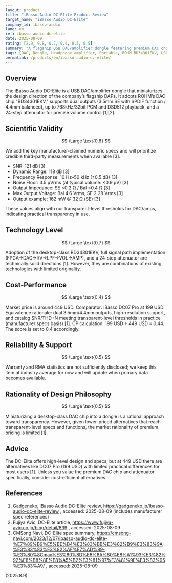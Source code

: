 ```yaml
---
layout: product
title: "iBasso Audio DC-Elite Product Review"
target_name: "iBasso Audio DC-Elite"
company_id: ibasso-audio
lang: en
ref: ibasso-audio-dc-elite
date: 2025-08-09
rating: [2.9, 0.8, 0.7, 0.4, 0.5, 0.5]
summary: "A flagship USB DAC/amplifier dongle featuring premium DAC chips, but cost-performance is challenging due to the existence of alternative products that achieve equivalent performance at less than half the price"
tags: [DAC, Dongle, Headphone amplifier, Portable, ROHM BD34301EKV, USB, iBasso Audio]
permalink: /products/en/ibasso-audio-dc-elite/
---
```

## Overview

The iBasso Audio DC-Elite is a USB DAC/amplifier dongle that miniaturizes the design direction of the company’s flagship DAPs. It adopts ROHM’s DAC chip "BD34301EKV," supports dual outputs (3.5mm SE with SPDIF function / 4.4mm balanced), up to 768kHz/32bit PCM and DSD512 playback, and a 24-step attenuator for precise volume control [1][2].

## Scientific Validity

$$ \Large \text{0.8} $$

We add the key manufacturer-claimed numeric specs and will prioritize credible third-party measurements when available [3].

- SNR: 121 dB [3]
- Dynamic Range: 118 dB [3]
- Frequency Response: 10 Hz–50 kHz (±0.5 dB) [3]
- Noise Floor: 3.5 µVrms (at typical volume: <0.9 µV) [3]
- Output Impedance: SE <0.2 Ω / Bal <0.4 Ω [3]
- Max Output Voltage: Bal 4.6 Vrms, SE 2.28 Vrms [3]
- Output example: 162 mW @ 32 Ω (SE) [3]

These values align with our transparent-level thresholds for DAC/amps, indicating practical transparency in use.

## Technology Level

$$ \Large \text{0.7} $$

Adoption of the desktop-class BD34301EKV, full signal path implementation (FPGA→DAC→I/V→LPF→VOL→AMP), and a 24-step attenuator are technically solid directions [1]. However, they are combinations of existing technologies with limited originality.

## Cost-Performance

$$ \Large \text{0.4} $$

Market price is around 449 USD. Comparator: iBasso DC07 Pro at 199 USD. Equivalence rationale: dual 3.5mm/4.4mm outputs, high-resolution support, and catalog SNR/THD+N meeting transparent-level thresholds in practice (manufacturer specs basis) [1]. CP calculation: 199 USD ÷ 449 USD = 0.44. The score is set to 0.4 accordingly.

## Reliability & Support

$$ \Large \text{0.5} $$

Warranty and RMA statistics are not sufficiently disclosed; we keep this item at industry average for now and will update when primary data becomes available.

## Rationality of Design Philosophy

$$ \Large \text{0.5} $$

Miniaturizing a desktop-class DAC chip into a dongle is a rational approach toward transparency. However, given lower-priced alternatives that reach transparent-level specs and functions, the market rationality of premium pricing is limited [1].

## Advice

The DC-Elite offers high-level design and specs, but at 449 USD there are alternatives like DC07 Pro (199 USD) with limited practical differences for most users [1]. Unless you value the premium DAC chip and attenuator specifically, consider cost-efficient alternatives.

## References

1. Gadgeneko, iBasso Audio DC-Elite review, https://gadgeneko.jp/ibasso-audio-dc-elite-review , accessed: 2025-08-09 (includes manufacturer spec references)
2. Fujiya Avic, DC-Elite article, https://www.fujiya-avic.co.jp/blog/detail/839 , accessed: 2025-08-09
3. CMSong Navi, DC-Elite spec summary, https://cmsong-navi.com/2023/12/07/ibasso-audio-dc-elite-%E7%89%B9%E5%BE%B4%E3%83%BB%E3%82%B9%E3%83%9A%E3%83%83%E3%82%AF%E7%AD%89-%E3%80%8Cmax%E3%80%8D%E6%8A%80%E8%A1%93%E3%82%92%E8%B8%8F%E8%A5%B2%E3%81%97%E3%81%9F%E3%83%95%E3%83%A9/ , accessed: 2025-08-09

(2025.8.9)
